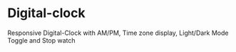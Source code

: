 # Digital-clock
Responsive Digital-Clock with AM/PM, Time zone display, Light/Dark Mode Toggle and Stop watch
